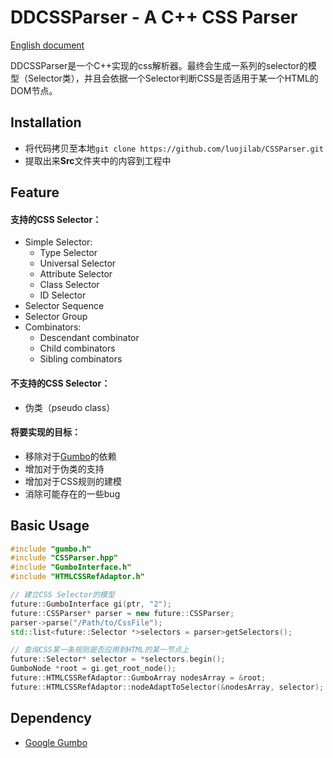 # DDCSSParser - A C++ CSS Parser
[English document](./README-EN.md)

DDCSSParser是一个C++实现的css解析器。最终会生成一系列的selector的模型（Selector类），并且会依据一个Selector判断CSS是否适用于某一个HTML的DOM节点。

## Installation

* 将代码拷贝至本地`git clone https://github.com/luojilab/CSSParser.git`
* 提取出来**Src**文件夹中的内容到工程中

## Feature

#### 支持的CSS Selector：

* Simple Selector:
  * Type Selector
  * Universal Selector
  * Attribute Selector
  * Class Selector
  * ID Selector
* Selector Sequence
* Selector Group
* Combinators:
  * Descendant combinator
  * Child combinators
  * Sibling combinators

#### 不支持的CSS Selector：

* 伪类（pseudo class）

#### 将要实现的目标：

* 移除对于[Gumbo](https://github.com/google/gumbo-parser)的依赖
* 增加对于伪类的支持
* 增加对于CSS规则的建模
* 消除可能存在的一些bug

## Basic Usage

```c++
#include "gumbo.h"
#include "CSSParser.hpp"
#include "GumboInterface.h"
#include "HTMLCSSRefAdaptor.h"

// 建立CSS Selector的模型
future::GumboInterface gi(ptr, "2");
future::CSSParser* parser = new future::CSSParser;
parser->parse("/Path/to/CssFile");
std::list<future::Selector *>selectors = parser>getSelectors();

// 查询CSS某一条规则是否应用到HTML的某一节点上
future::Selector* selector = *selectors.begin();
GumboNode *root = gi.get_root_node();
future::HTMLCSSRefAdaptor::GumboArray nodesArray = &root;
future::HTMLCSSRefAdaptor::nodeAdaptToSelector(&nodesArray, selector);
```

## Dependency

* [Google Gumbo](https://github.com/google/gumbo-parser)

